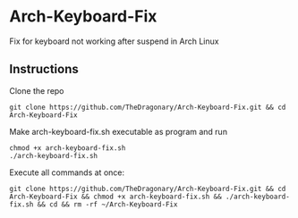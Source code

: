 # Arch-Keyboard-Fix
Fix for keyboard not working after suspend in Arch Linux

## Instructions
Clone the repo
```
git clone https://github.com/TheDragonary/Arch-Keyboard-Fix.git && cd Arch-Keyboard-Fix
```
Make arch-keyboard-fix.sh executable as program and run
```
chmod +x arch-keyboard-fix.sh
./arch-keyboard-fix.sh
```
Execute all commands at once:
```
git clone https://github.com/TheDragonary/Arch-Keyboard-Fix.git && cd Arch-Keyboard-Fix && chmod +x arch-keyboard-fix.sh && ./arch-keyboard-fix.sh && cd && rm -rf ~/Arch-Keyboard-Fix
```
